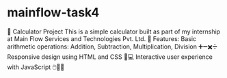 # mainflow-task4
🔢 Calculator Project This is a simple calculator built as part of my internship at Main Flow Services and Technologies Pvt. Ltd. 🏢  Features: Basic arithmetic operations: Addition, Subtraction, Multiplication, Division ➕➖✖️➗ Responsive design using HTML and CSS 📱💻 Interactive user experience with JavaScript 🖱️🧑‍💻 
